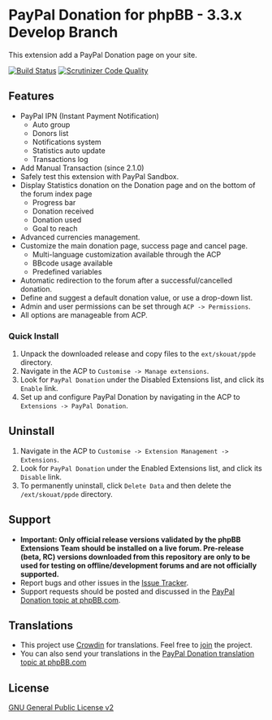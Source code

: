 # PayPal Donation for phpBB - 3.3.x Develop Branch
This extension add a PayPal Donation page on your site.

[![Build Status](https://travis-ci.org/Skouat/ext_paypal_donation.svg?branch=develop-3.3.x)](https://travis-ci.org/Skouat/ext_paypal_donation) [![Scrutinizer Code Quality](https://scrutinizer-ci.com/g/Skouat/ext_paypal_donation/badges/quality-score.png?b=develop-3.3.x)](https://scrutinizer-ci.com/g/Skouat/ext_paypal_donation/?branch=develop-3.3.x)

## Features
  * PayPal IPN (Instant Payment Notification)
    * Auto group
    * Donors list
    * Notifications system
    * Statistics auto update
    * Transactions log
  * Add Manual Transaction (since 2.1.0)
  * Safely test this extension with PayPal Sandbox.
  * Display Statistics donation on the Donation page and on the bottom of the forum index page
    * Progress bar
    * Donation received
    * Donation used
    * Goal to reach
  * Advanced currencies management.
  * Customize the main donation page, success page and cancel page.
    * Multi-language customization available through the ACP
    * BBcode usage available
    * Predefined variables
  * Automatic redirection to the forum after a successful/cancelled donation.
  * Define and suggest a default donation value, or use a drop-down list.
  * Admin and user permissions can be set through `ACP -> Permissions`.
  * All options are manageable from ACP.

### Quick Install

1. Unpack the downloaded release and copy files to the `ext/skouat/ppde` directory.
2. Navigate in the ACP to `Customise -> Manage extensions`.
3. Look for `PayPal Donation` under the Disabled Extensions list, and click its `Enable` link.
4. Set up and configure PayPal Donation by navigating in the ACP to `Extensions -> PayPal Donation`.

## Uninstall

1. Navigate in the ACP to `Customise -> Extension Management -> Extensions`.
2. Look for `PayPal Donation` under the Enabled Extensions list, and click its `Disable` link.
3. To permanently uninstall, click `Delete Data` and then delete the `/ext/skouat/ppde` directory.

## Support

  * **Important: Only official release versions validated by the phpBB Extensions Team should be installed on a live forum. Pre-release (beta, RC) versions downloaded from this repository are only to be used for testing on offline/development forums and are not officially supported.**
  * Report bugs and other issues in the [Issue Tracker](https://github.com/Skouat/ext_paypal_donation/issues).
  * Support requests should be posted and discussed in the [PayPal Donation topic at phpBB.com](https://www.phpbb.com/community/viewtopic.php?f=456&t=2358616).

## Translations

  * This project use [Crowdin](https://crwd.in/skouat-ppde) for translations. Feel free to [join](https://crwd.in/skouat-ppde) the project.
  * You can also send your translations in the [PayPal Donation translation topic at phpBB.com](https://www.phpbb.com/customise/db/extension/paypal_donation_extension/support/topic/216046)

## License
[GNU General Public License v2](https://opensource.org/licenses/GPL-2.0)
